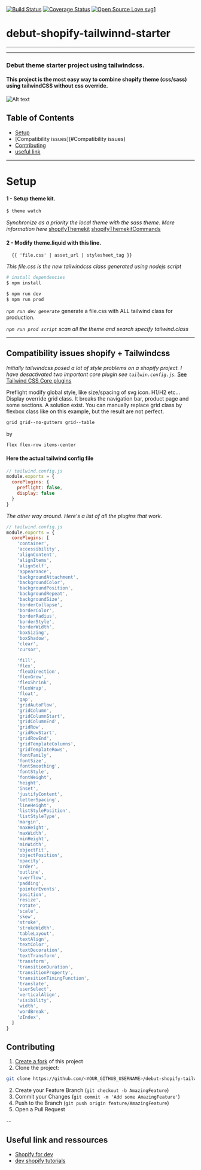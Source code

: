 

[![Build Status](http://img.shields.io/travis/badges/badgerbadgerbadger.svg?style=flat-square)](https://travis-ci.org/badges/badgerbadgerbadger) [![Coverage Status](http://img.shields.io/coveralls/badges/badgerbadgerbadger.svg?style=flat-square)](https://coveralls.io/r/badges/badgerbadgerbadger)
[![Open Source Love svg1](https://badges.frapsoft.com/os/v1/open-source.svg?v=103)](https://github.com/ellerbrock/open-source-badges/)

# debut-shopify-tailwinnd-starter

---

---
### Debut theme starter project using tailwindcss.
#### This project is the most easy way to combine shopify theme (css/sass) using tailwindCSS without css override.
![Alt text](https://i.imgur.com/FW8hMrp.png)


<!-- TABLE OF CONTENTS -->
## Table of Contents

* [Setup](#Setup)
* [Compatibility issues](#Compatibility issues)
* [Contributing](#contributing)
* [useful link](#useful-link)


---
# Setup
#### 1 - Setup theme kit. 
```bash
$ theme watch
```
*Synchronize as a priority the local theme with the sass theme. More information here*
[shopifyThemekit](https://shopify.github.io/themekit/) 
[shopifyThemekitCommands](https://help.github.com/en/articles/fork-a-repo) 

#### 2 - Modify theme.liquid with this line.
```twig
  {{ 'file.css' | asset_url | stylesheet_tag }}
```
*This file.css is the new tailwindcss class generated using nodejs script*

```bash
# install dependencies
$ npm install
```

```bash
$ npm run dev
$ npm run prod
```
*`npm run dev generate`* generate a file.css with ALL tailwind class for production.

*`npm run prod script` scan all the theme and search specify tailwind.class*

---
## Compatibility issues shopify + Tailwindcss
*Initially tailwindcss posed a lot of style problems on a shopify project. I have desactivated two important core plugin see `tailwin.config.js`.*
[See Tailwind CSS Core plugins](https://tailwindcss.com/docs/configuration/#core-plugins) 

Preflight modify global style, like size/spacing of svg icon. H1/H2 etc...
Display override grid class. It breaks the navigation bar, product page and some sections. A solution exist. You can manually replace grid class by flexbox class like on this example, but the result are not perfect.

```css
grid grid--no-gutters grid--table
```
by
```css
flex flex-row items-center

```
#### Here the actual tailwind config file
```js
// tailwind.config.js
module.exports = {
  corePlugins: {
    preflight: false,
    display: false
  }
}
```

*The other way around. Here's a list of all the plugins that work.*
```js
// tailwind.config.js
module.exports = {
  corePlugins: [
    'container',
    'accessibility',
    'alignContent',
    'alignItems',
    'alignSelf',
    'appearance',
    'backgroundAttachment',
    'backgroundColor',
    'backgroundPosition',
    'backgroundRepeat',
    'backgroundSize',
    'borderCollapse',
    'borderColor',
    'borderRadius',
    'borderStyle',
    'borderWidth',
    'boxSizing',
    'boxShadow',
    'clear',
    'cursor',

    'fill',
    'flex',
    'flexDirection',
    'flexGrow',
    'flexShrink',
    'flexWrap',
    'float',
    'gap',
    'gridAutoFlow',
    'gridColumn',
    'gridColumnStart',
    'gridColumnEnd',
    'gridRow',
    'gridRowStart',
    'gridRowEnd',
    'gridTemplateColumns',
    'gridTemplateRows',
    'fontFamily',
    'fontSize',
    'fontSmoothing',
    'fontStyle',
    'fontWeight',
    'height',
    'inset',
    'justifyContent',
    'letterSpacing',
    'lineHeight',
    'listStylePosition',
    'listStyleType',
    'margin',
    'maxHeight',
    'maxWidth',
    'minHeight',
    'minWidth',
    'objectFit',
    'objectPosition',
    'opacity',
    'order',
    'outline',
    'overflow',
    'padding',
    'pointerEvents',
    'position',
    'resize',
    'rotate',
    'scale',
    'skew',
    'stroke',
    'strokeWidth',
    'tableLayout',
    'textAlign',
    'textColor',
    'textDecoration',
    'textTransform',
    'transform',
    'transitionDuration',
    'transitionProperty',
    'transitionTimingFunction',
    'translate',
    'userSelect',
    'verticalAlign',
    'visibility',
    'width',
    'wordBreak',
    'zIndex',
  ]
}
```


## Contributing

1. [Create a fork](https://help.github.com/en/articles/fork-a-repo) of this project
2. Clone the project:
```bash
git clone https://github.com/<YOUR_GITHUB_USERNAME>/debut-shopify-tailwind-starter
```
2. Create your Feature Branch (`git checkout -b AmazingFeature`)
3. Commit your Changes (`git commit -m 'Add some AmazingFeature'`)
4. Push to the Branch (`git push origin feature/AmazingFeature`)
5. Open a Pull Request

--
## Useful link and ressources
* [Shopify for dev](https://www.shopify.com/partners)
* [dev shopify tutorials](https://shopify.dev/tutorials#themes)












